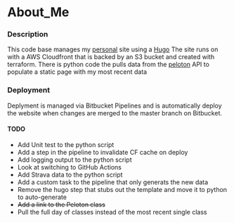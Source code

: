 # About_Me

### Description 
This code base manages my [personal](https://qgriffith.me) site using a [Hugo](https://gohugo.io/) The site runs on with a AWS Cloudfront that is backed by an S3 bucket and created with terraform. There is python code the pulls data from the [peloton](https://www.onepeloton.com/) API to populate a static page with my most recent data

### Deployment
Deplyment is managed via Bitbucket Pipelines and is automatically deploy the website when changes are merged to the master branch on Bitbucket.

#### TODO
* Add Unit test to the python script
* Add a step in the pipeline to invalidate CF cache on deploy
* Add logging output to the python script
* Look at switching to GitHub Actions
* Add Strava data to the python script
* Add a custom task to the pipeline that only generats the new data
* Remove the hugo step that stubs out the template and move it to python to auto-generate
* ~~Add a link to the Peloton class~~
* Pull the full day of classes instead of the most recent single class